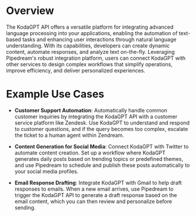 # Overview

The KodaGPT API offers a versatile platform for integrating advanced language processing into your applications, enabling the automation of text-based tasks and enhancing user interactions through natural language understanding. With its capabilities, developers can create dynamic content, automate responses, and analyze text on-the-fly. Leveraging Pipedream's robust integration platform, users can connect KodaGPT with other services to design complex workflows that simplify operations, improve efficiency, and deliver personalized experiences.

# Example Use Cases

- **Customer Support Automation**: Automatically handle common customer inquiries by integrating the KodaGPT API with a customer service platform like Zendesk. Use KodaGPT to understand and respond to customer questions, and if the query becomes too complex, escalate the ticket to a human agent within Zendream.

- **Content Generation for Social Media**: Connect KodaGPT with Twitter to automate content creation. Set up a workflow where KodaGPT generates daily posts based on trending topics or predefined themes, and use Pipedream to schedule and publish these posts automatically to your social media profiles.

- **Email Response Drafting**: Integrate KodaGPT with Gmail to help draft responses to emails. When a new email arrives, use Pipedream to trigger the KodaGPT API to generate a draft response based on the email content, which you can then review and personalize before sending.
